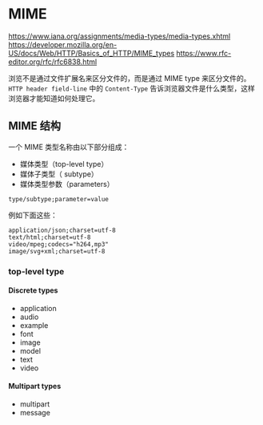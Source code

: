 # MIME

https://www.iana.org/assignments/media-types/media-types.xhtml
https://developer.mozilla.org/en-US/docs/Web/HTTP/Basics_of_HTTP/MIME_types
https://www.rfc-editor.org/rfc/rfc6838.html

浏览不是通过文件扩展名来区分文件的，而是通过 MIME type 来区分文件的。`HTTP header field-line` 中的 `Content-Type` 告诉浏览器文件是什么类型，这样浏览器才能知道如何处理它。

## MIME 结构

一个 MIME 类型名称由以下部分组成：

- 媒体类型（top-level type）
- 媒体子类型（ subtype）
- 媒体类型参数（parameters）

```
type/subtype;parameter=value
```

例如下面这些：

```mime
application/json;charset=utf-8
text/html;charset=utf-8
video/mpeg;codecs="h264,mp3"
image/svg+xml;charset=utf-8
```

### top-level type

#### Discrete types

- application
- audio
- example
- font
- image
- model
- text
- video

#### Multipart types

- multipart
- message
